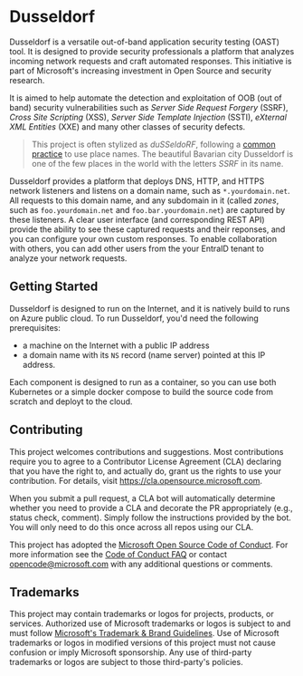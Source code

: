 # Dusseldorf

Dusseldorf is a versatile out-of-band application security testing (OAST) tool. It is designed to provide security professionals a platform that analyzes incoming network requests and craft automated responses.  This initiative is part of Microsoft's increasing investment in Open Source and security research.  

It is aimed to help automate the detection and exploitation of OOB (out of band) security vulnerabilities such as *Server Side Request Forgery* (SSRF), *Cross Site Scripting* (XSS), *Server Side Template Injection* (SSTI), *eXternal XML Entities* (XXE) and many other classes of security defects.  

> This project is often stylized as *duSSeldoRF*, following a [common practice](https://en.wikipedia.org/wiki/List_of_Microsoft_codenames) to use place names.  The beautiful Bavarian city Dusseldorf is one of the few places in the world with the letters *SSRF* in its name.  

Dusseldorf provides a platform that deploys DNS, HTTP, and HTTPS network listeners and listens on a domain name, such as `*.yourdomain.net`.  All requests to this domain name, and any subdomain in it (called _zones_, such as `foo.yourdomain.net` and `foo.bar.yourdomain.net`) are captured by these listeners.  A clear user interface (and corresponding REST API) provide the ability to see these captured requests and their reponses, and you can configure your own custom responses.  To enable collaboration with others, you can add other users from the your EntraID tenant to analyze your network requests.


## Getting Started
Dusseldorf is designed to run on the Internet, and it is natively build to runs on Azure public cloud.  To run Dusseldorf, you'd need the following prerequisites:

 - a machine on the Internet with a public IP address
 - a domain name with its `NS` record (name server) pointed at this IP address. 

Each component is designed to run as a container, so you can use both Kubernetes or a simple docker compose to build the source code from scratch and deployt to the cloud.

## Contributing

This project welcomes contributions and suggestions.  Most contributions require you to agree to a
Contributor License Agreement (CLA) declaring that you have the right to, and actually do, grant us
the rights to use your contribution. For details, visit https://cla.opensource.microsoft.com.

When you submit a pull request, a CLA bot will automatically determine whether you need to provide
a CLA and decorate the PR appropriately (e.g., status check, comment). Simply follow the instructions
provided by the bot. You will only need to do this once across all repos using our CLA.

This project has adopted the [Microsoft Open Source Code of Conduct](https://opensource.microsoft.com/codeofconduct/).
For more information see the [Code of Conduct FAQ](https://opensource.microsoft.com/codeofconduct/faq/) or
contact [opencode@microsoft.com](mailto:opencode@microsoft.com) with any additional questions or comments.

## Trademarks

This project may contain trademarks or logos for projects, products, or services. Authorized use of Microsoft 
trademarks or logos is subject to and must follow 
[Microsoft's Trademark & Brand Guidelines](https://www.microsoft.com/en-us/legal/intellectualproperty/trademarks/usage/general).
Use of Microsoft trademarks or logos in modified versions of this project must not cause confusion or imply Microsoft sponsorship.
Any use of third-party trademarks or logos are subject to those third-party's policies.
